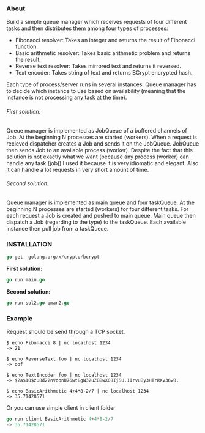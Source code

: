 ### About

Build a simple queue manager which receives requests of four different tasks 
and then distributes them among four types of processes:

* Fibonacci resolver: Takes an integer and returns the result of Fibonacci function.
* Basic arithmetic resolver: Takes basic arithmetic problem and returns the result.
* Reverse text resolver: Takes mirrored text and returns it reversed.
* Text encoder: Takes string of text and returns BCrypt encrypted hash.

Each type of process/server runs in several instances. Queue manager has to decide
which instance to use based on availability (meaning that the instance is not processing any task at the time).

###### First solution:

Queue manager is implemented as JobQueue of a buffered channels of Job.
At the beginning  N processes are started (workers). When a request is recieved dispatcher 
creates a Job and sends it on the JobQueue. JobQueue then sends Job  to an available process (worker).
Despite the fact that this solution is not exactly what we want (because  any process (worker) can handle any task (job))
I used it because it is very idiomatic and elegant. Also it can handle a lot requests in very short amount of time.

###### Second solution:

Queue manager is implemented as main queue and four taskQueue.
At the beginning  N processes are started (workers) for four different tasks. 
For each request  a Job is created and pushed to main queue. Main
queue then dispatch a Job (regarding to the type) to the taskQueue.
Each available instance then pull job from a taskQueue.

### INSTALLATION


```go
go get  golang.org/x/crypto/bcrypt
```

**First solution:**
```go
go run main.go
```
**Second solution:**
	
```go
go run sol2.go qman2.go
```

### Example
Request should be send through a TCP socket.

```shell
$ echo Fibonacci 8 | nc localhost 1234
-> 21
```

```shell
$ echo ReverseText foo | nc localhost 1234
-> oof
```

```shell
$ echo TextEncoder foo | nc localhost 1234
-> $2a$10$zUBd22nVobnU76wt8gN32uZBBwX08IjSU.1IrvuBy3HTrRXv36w8.
```

```shell
$ echo BasicArithmetic 4+4*8-2/7 | nc localhost 1234
-> 35.71428571
```

Or you can use simple client in client folder

```go
go run client BasicArithmetic 4+4*8-2/7
-> 35.71428571
```





